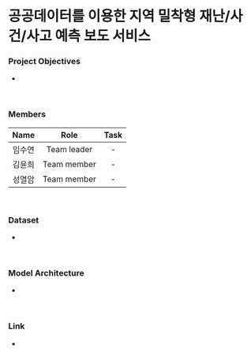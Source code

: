 # 공공데이터를 이용한 지역 밀착형 재난/사건/사고 예측 보도 서비스
### Project Objectives

- 

<br/>

### Members

| Name | Role | Task |
| :---: | :---: | :---: |
| 임수연 | Team leader |-                                |
| 김윤희 | Team member |-                                |
| 성열암 | Team member |-                                |

<br/>

### **Dataset**

- 
    
<br/>

### Model Architecture
- 

<br/>

### Link
- 
